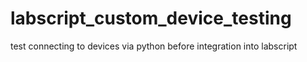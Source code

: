 # labscript_custom_device_testing
test connecting to devices via python before integration into labscript
